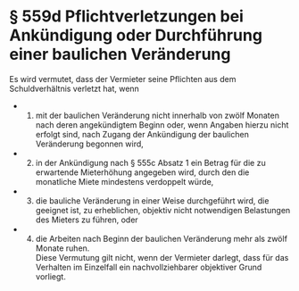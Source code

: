 # § 559d Pflichtverletzungen bei Ankündigung oder Durchführung einer baulichen Veränderung
Es wird vermutet, dass der Vermieter seine Pflichten aus dem Schuldverhältnis verletzt hat, wenn
* 1. mit der baulichen Veränderung nicht innerhalb von zwölf Monaten nach deren angekündigtem Beginn oder, wenn Angaben hierzu nicht erfolgt sind, nach Zugang der Ankündigung der baulichen Veränderung begonnen wird,
* 2. in der Ankündigung nach § 555c Absatz 1 ein Betrag für die zu erwartende Mieterhöhung angegeben wird, durch den die monatliche Miete mindestens verdoppelt würde,
* 3. die bauliche Veränderung in einer Weise durchgeführt wird, die geeignet ist, zu erheblichen, objektiv nicht notwendigen Belastungen des Mieters zu führen, oder
* 4. die Arbeiten nach Beginn der baulichen Veränderung mehr als zwölf Monate ruhen.  
Diese Vermutung gilt nicht, wenn der Vermieter darlegt, dass für das Verhalten im Einzelfall ein nachvollziehbarer objektiver Grund vorliegt.